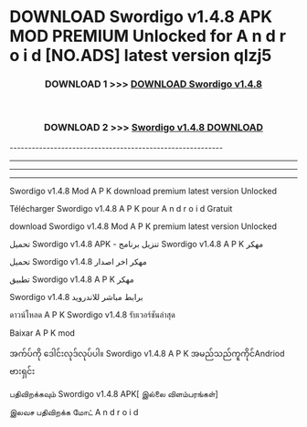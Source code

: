 # DOWNLOAD Swordigo v1.4.8 APK MOD PREMIUM Unlocked for A n d r o i d [NO.ADS] latest version qlzj5 



<div align="center">

<h3>DOWNLOAD 1 >>> <a href="https://getmod2.web.app/?judul=Swordigo v1.4.8">DOWNLOAD Swordigo v1.4.8</a></h3><br>

<h3>DOWNLOAD 2 >>> <a href="https://getmod2.web.app/?judul=Swordigo v1.4.8">Swordigo v1.4.8 DOWNLOAD </a></h3>

</div>
----------------------------------------------------------

----------------------------------------------------------

----------------------------------------------------------

----------------------------------------------------------

Swordigo v1.4.8 Mod A P K download premium latest version Unlocked

Télécharger Swordigo v1.4.8 A P K pour A n d r o i d Gratuit

download Swordigo v1.4.8 Mod A P K premium latest version Unlocked

تحميل Swordigo v1.4.8 APK - تنزيل برنامج Swordigo v1.4.8 A P K مهكر

تحميل Swordigo v1.4.8 مهكر اخر اصدار

تطبيق Swordigo v1.4.8 A P K مهكر

Swordigo v1.4.8 برابط مباشر للاندرويد

ดาวน์โหลด A P K Swordigo v1.4.8 รับเวอร์ชันล่าสุด

Baixar A P K mod

အက်ပ်ကို ဒေါင်းလုဒ်လုပ်ပါ။ Swordigo v1.4.8 A P K အမည်သည်ကူကိုင်Andriod ဗားရှင်း

பதிவிறக்கவும் Swordigo v1.4.8 APK[ இல்லை விளம்பரங்கள்] 
 
இலவச பதிவிறக்க மோட் A n d r o i d




